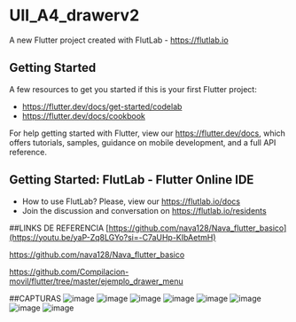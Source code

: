 # UII_A4_drawerv2

A new Flutter project created with FlutLab - https://flutlab.io

## Getting Started

A few resources to get you started if this is your first Flutter project:

- https://flutter.dev/docs/get-started/codelab
- https://flutter.dev/docs/cookbook

For help getting started with Flutter, view our
https://flutter.dev/docs, which offers tutorials,
samples, guidance on mobile development, and a full API reference.

## Getting Started: FlutLab - Flutter Online IDE

- How to use FlutLab? Please, view our https://flutlab.io/docs
- Join the discussion and conversation on https://flutlab.io/residents

##LINKS DE REFERENCIA
[https://github.com/nava128/Nava_flutter_basico](https://youtu.be/yaP-Zq8LGYo?si=-C7aUHp-KIbAetmH)

https://github.com/nava128/Nava_flutter_basico

https://github.com/Compilacion-movil/flutter/tree/master/ejemplo_drawer_menu

##CAPTURAS
![image](https://github.com/SanchezB128/UII_A4_drawerv2/assets/143743573/2f856951-b72a-4e5e-ad4c-c2ac15fa8006)
![image](https://github.com/SanchezB128/UII_A4_drawerv2/assets/143743573/99676641-8009-403f-b8fc-06876186c100)
![image](https://github.com/SanchezB128/UII_A4_drawerv2/assets/143743573/cc70aafa-3547-4a39-a1eb-c5248570f307)
![image](https://github.com/SanchezB128/UII_A4_drawerv2/assets/143743573/bb13052e-a23d-461b-8d04-1c4089220828)
![image](https://github.com/SanchezB128/UII_A4_drawerv2/assets/143743573/d05a4df4-64cb-464c-a99a-2bd35917fb67)
![image](https://github.com/SanchezB128/UII_A4_drawerv2/assets/143743573/8ea74225-34d0-4438-a747-20cb78a50265)
![image](https://github.com/SanchezB128/UII_A4_drawerv2/assets/143743573/529da165-833f-4c4d-a7b4-d8abcfb55e55)
![image](https://github.com/SanchezB128/UII_A4_drawerv2/assets/143743573/1858d27e-dd25-4b17-83ab-a8e0f3cfb80e)



